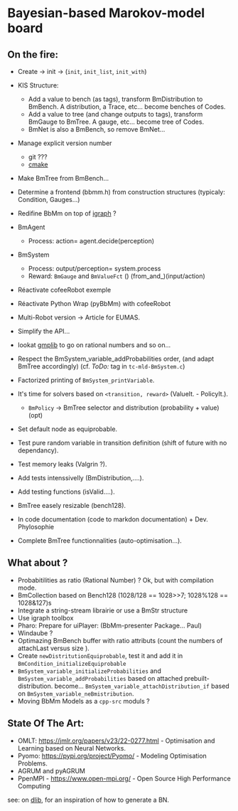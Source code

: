 # Bayesian-based Marokov-model board

## On the fire:

- Create -> init -> (`init`, `init_list`, `init_with`)

- KIS Structure: 
	- Add a value to bench (as tags), transform BmDistribution to BmBench. A distribution, a Trace, etc... become benches of Codes.
	- Add a value to tree (and change outputs to tags), transform BmGauge to BmTree. A gauge, etc... become tree of Codes.
	- BmNet is also a BmBench, so remove BmNet...

- Manage explicit version number
	- git ???
	- [cmake](https://cmake.org/cmake/help/v3.18/guide/tutorial/#adding-a-version-number-and-configured-header-file)
- Make BmTree from BmBench...
- Determine a frontend (bbmm.h) from construction structures (typicaly: Condition, Gauges...)
- Redifine BbMm on top of [igraph](https://github.com/igraph/igraph) ?

- BmAgent
	* Process: action= agent.decide(perception)
- BmSystem
	* Process: output/perception= system.process
	* Reward: `BmGauge` and `BmValueFct` () (from_and_)(input/action)
- Réactivate cofeeRobot exemple
- Réactivate Python Wrap (pyBbMm) with cofeeRobot
- Multi-Robot version -> Article for EUMAS.

- Simplify the API...

- lookat [gmplib](https://gmplib.org/) to go on rational numbers and so on...

- Respect the BmSystem_variable_addProbabilities order, (and adapt BmTree accordingly) (cf. _ToDo:_ tag in `tc-mld-BmSystem.c`)
- Factorized printing of `BmSystem_printVariable`.
- It's time for solvers based on `<transition, reward>` (ValueIt. - PolicyIt.).
	* `BmPolicy` -> BmTree selector and distribution (probability + value) (opt)

- Set default node as equiprobable.
- Test pure random variable in transition definition (shift of future with no dependancy).
- Test memory leaks (Valgrin ?).
- Add tests intenssivelly (BmDistribution,....).
- Add testing functions (isValid....).
- BmTree easely resizable (bench128).
- In code documentation (code to markdon documentation) + Dev. Phylosophie
- Complete BmTree functionnalities (auto-optimisation...).


## What about ?

- Probabitilities as ratio (Rational Number) ? Ok, but with compilation mode.
- BmCollection based on Bench128 (1028/128 == 1028>>7; 1028%128 == 1028&127)s
- Integrate a string-stream librairie or use a BmStr structure
- Use igraph toolbox
- Pharo: Prepare for uiPlayer: (BbMm-presenter Package... Paul)
- Windaube ?
- Optimazing BmBench buffer with ratio attributs (count the numbers of attachLast versus size ).
- Create `newDistritutionEquiprobable`, test it and add it in `BmCondition_initializeEquiprobable`
- `BmSystem_variable_initializeProbabilities` and `BmSystem_variable_addProbabilities` based on attached prebuilt-distribution. become... `BmSystem_variable_attachDistribution_if` based on `BmSystem_variable_neBmistribution`.
- Moving BbMm Models as a `cpp-src` moduls ?


## State Of The Art: 

- OMLT: https://jmlr.org/papers/v23/22-0277.html - Optimisation and Learning based on Neural Networks.
- Pyomo: https://pypi.org/project/Pyomo/ - Modeling Optimisation Problems.
- AGRUM and pyAGRUM
- PpenMPI - https://www.open-mpi.org/ - Open Source High Performance Computing


see: on [dlib](https://github.com/davisking/dlib/blob/master/examples/bayes_net_ex.cpp), for an inspiration of how to generate a BN. 

